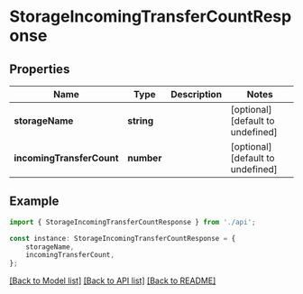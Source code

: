 # StorageIncomingTransferCountResponse


## Properties

Name | Type | Description | Notes
------------ | ------------- | ------------- | -------------
**storageName** | **string** |  | [optional] [default to undefined]
**incomingTransferCount** | **number** |  | [optional] [default to undefined]

## Example

```typescript
import { StorageIncomingTransferCountResponse } from './api';

const instance: StorageIncomingTransferCountResponse = {
    storageName,
    incomingTransferCount,
};
```

[[Back to Model list]](../README.md#documentation-for-models) [[Back to API list]](../README.md#documentation-for-api-endpoints) [[Back to README]](../README.md)
